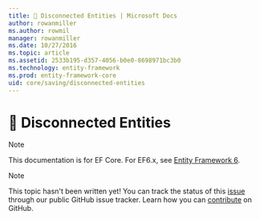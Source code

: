 ```yaml
---
title: 🔧 Disconnected Entities | Microsoft Docs
author: rowanmiller
ms.author: rowmil
manager: rowanmiller
ms.date: 10/27/2016
ms.topic: article
ms.assetid: 2533b195-d357-4056-b0e0-8698971bc3b0
ms.technology: entity-framework
ms.prod: entity-framework-core 
uid: core/saving/disconnected-entities
---
```

# 🔧 Disconnected Entities

> [!NOTE]
> This documentation is for EF Core. For EF6.x, see [Entity Framework 6](../../ef6/index.md).

> [!NOTE]
> This topic hasn't been written yet! You can track the status of this [issue](https://github.com/aspnet/EntityFramework.Docs/issues/126) through our public GitHub issue tracker. Learn how you can [contribute](https://github.com/aspnet/EntityFramework.Docs/blob/master/CONTRIBUTING.md) on GitHub.
